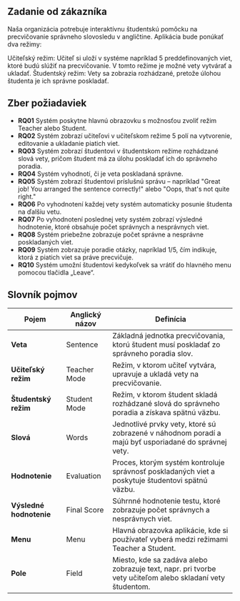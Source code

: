 ## Zadanie od zákazníka

Naša organizácia potrebuje interaktívnu študentskú pomôcku na precvičovanie správneho slovosledu v angličtine. Aplikácia bude ponúkať dva režimy:

Učiteľský režim: Učiteľ si uloží v systéme napríklad 5 preddefinovaných viet, ktoré budú slúžiť na precvičovanie. V tomto režime je možné vety vytvárať a ukladať.
Študentský režim: Vety sa zobrazia rozhádzané, pretože úlohou študenta je ich správne poskladať.



## Zber požiadaviek
- **RQ01** Systém poskytne hlavnú obrazovku s možnosťou zvoliť režim Teacher alebo Student.
- **RQ02** Systém zobrazí učiteľovi v učiteľskom režime 5 polí na vytvorenie, editovanie a ukladanie piatich viet.
- **RQ03** Systém zobrazí študentovi v študentskom režime rozhádzané slová vety, pričom študent má za úlohu poskladať ich do správneho poradia.
- **RQ04** Systém vyhodnotí, či je veta poskladaná správne.
- **RQ05** Systém zobrazí študentovi príslušnú správu – napríklad "Great job! You arranged the sentence correctly!" alebo "Oops, that's not quite right."
- **RQ06** Po vyhodnotení každej vety systém automaticky posunie študenta na ďalšiu vetu.
- **RQ07** Po vyhodnotení poslednej vety systém zobrazí výsledné hodnotenie, ktoré obsahuje počet správnych a nesprávnych viet.
- **RQ08** Systém priebežne zobrazuje počet správne a nesprávne poskladaných viet.
- **RQ09** Systém zobrazuje poradie otázky, napríklad 1/5, čím indikuje, ktorá z piatich viet sa práve precvičuje.
- **RQ10** Systém umožní študentovi kedykoľvek sa vrátiť do hlavného menu pomocou tlačidla „Leave“.


## Slovník pojmov

| **Pojem**              | **Anglický názov** | **Definícia** |
|------------------------|--------------------|---------------|
| **Veta**               | Sentence           | Základná jednotka precvičovania, ktorú študent musí poskladať zo správneho poradia slov. |
| **Učiteľský režim**    | Teacher Mode       | Režim, v ktorom učiteľ vytvára, upravuje a ukladá vety na precvičovanie. |
| **Študentský režim**    | Student Mode       | Režim, v ktorom študent skladá rozhádzané slová do správneho poradia a získava spätnú väzbu. |
| **Slová**              | Words              | Jednotlivé prvky vety, ktoré sú zobrazené v náhodnom poradí a majú byť usporiadané do správnej vety. |
| **Hodnotenie**         | Evaluation         | Proces, ktorým systém kontroluje správnosť poskladaných viet a poskytuje študentovi spätnú väzbu. |
| **Výsledné hodnotenie**| Final Score        | Súhrnné hodnotenie testu, ktoré zobrazuje počet správnych a nesprávnych viet. |
| **Menu**               | Menu               | Hlavná obrazovka aplikácie, kde si používateľ vyberá medzi režimami Teacher a Student. |
| **Pole**               | Field              | Miesto, kde sa zadáva alebo zobrazuje text, napr. pri tvorbe vety učiteľom alebo skladaní vety študentom. |
